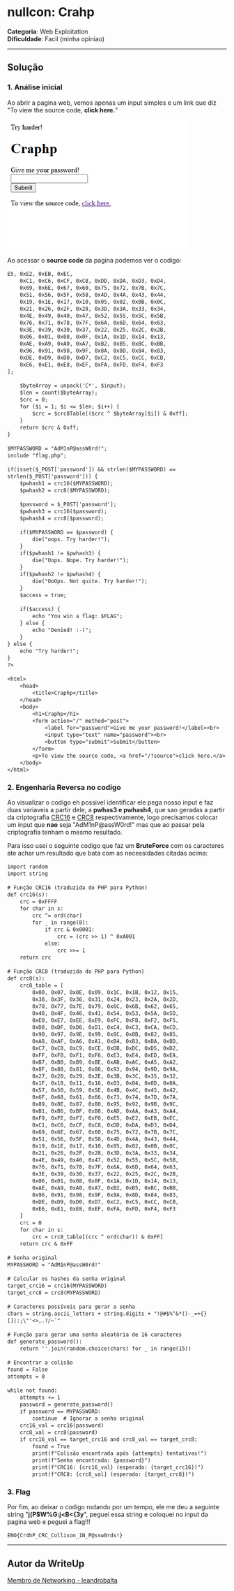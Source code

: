 # nullcon: Crahp

**Categoria**: Web Exploitation\
**Dificuldade**: Facil (minha opiniao)

---

## Solução

### 1. Análise inicial
Ao abrir a pagina web, vemos apenas um input simples e um link que diz "To view the source code, **click here.**"

![Imagem 1: pagina principal](./assets/page.png)

Ao acessar o **source code** da pagina podemos ver o codigo:

```
E5, 0xE2, 0xEB, 0xEC,
    0xC1, 0xC6, 0xCF, 0xC8, 0xDD, 0xDA, 0xD3, 0xD4,
    0x69, 0x6E, 0x67, 0x60, 0x75, 0x72, 0x7B, 0x7C,
    0x51, 0x56, 0x5F, 0x58, 0x4D, 0x4A, 0x43, 0x44,
    0x19, 0x1E, 0x17, 0x10, 0x05, 0x02, 0x0B, 0x0C,
    0x21, 0x26, 0x2F, 0x28, 0x3D, 0x3A, 0x33, 0x34,
    0x4E, 0x49, 0x40, 0x47, 0x52, 0x55, 0x5C, 0x5B,
    0x76, 0x71, 0x78, 0x7F, 0x6A, 0x6D, 0x64, 0x63,
    0x3E, 0x39, 0x30, 0x37, 0x22, 0x25, 0x2C, 0x2B,
    0x06, 0x01, 0x08, 0x0F, 0x1A, 0x1D, 0x14, 0x13,
    0xAE, 0xA9, 0xA0, 0xA7, 0xB2, 0xB5, 0xBC, 0xBB,
    0x96, 0x91, 0x98, 0x9F, 0x8A, 0x8D, 0x84, 0x83,
    0xDE, 0xD9, 0xD0, 0xD7, 0xC2, 0xC5, 0xCC, 0xCB,
    0xE6, 0xE1, 0xE8, 0xEF, 0xFA, 0xFD, 0xF4, 0xF3
];

    $byteArray = unpack('C*', $input);
    $len = count($byteArray);
    $crc = 0;
    for ($i = 1; $i <= $len; $i++) {
        $crc = $crc8Table[($crc ^ $byteArray[$i]) & 0xff];
    }
    return $crc & 0xff;
}

$MYPASSWORD = "AdM1nP@assW0rd!";
include "flag.php";

if(isset($_POST['password']) && strlen($MYPASSWORD) == strlen($_POST['password'])) {
    $pwhash1 = crc16($MYPASSWORD);
    $pwhash2 = crc8($MYPASSWORD);

    $password = $_POST['password'];
    $pwhash3 = crc16($password);
    $pwhash4 = crc8($password);

    if($MYPASSWORD == $password) {
        die("oops. Try harder!");
    }
    if($pwhash1 != $pwhash3) {
        die("Oops. Nope. Try harder!");
    }
    if($pwhash2 != $pwhash4) {
        die("OoOps. Not quite. Try harder!");
    }
    $access = true;
 
    if($access) {
        echo "You win a flag: $FLAG";
    } else {
        echo "Denied! :-(";
    }
} else {
    echo "Try harder!";
}
?>

<html>
    <head>
        <title>Craphp</title>
    </head>
    <body>
        <h1>Craphp</h1>
        <form action="/" method="post">
            <label for="password">Give me your password!</label><br>
            <input type="text" name="password"><br>
            <button type="submit">Submit</button>
        </form>
        <p>To view the source code, <a href="/?source">click here.</a>
    </body>
</html>
```

### 2. Engenharia Reversa no codigo

Ao visualizar o codigo eh possivel identificar ele pega nosso input e faz duas variaveis a partir dele, a  **pwhas3 e pwhash4**, que sao geradas a partir da criptografia [CRC16](https://fastercapital.com/content/All-You-Need-to-Know-About-CRC16--Detecting-Errors-in-Data-Transmission.html#:~:text=CRC16%20is%20a%20type%20of,a%20checksum%20to%20the%20packet.) e [CRC8](https://avrhelp.mcselec.com/index.html?crc8.html) respectivamente, logo precisamos colocar um input que **nao** seja "AdM1nP@assW0rd!" mas que ao passar pela criptografia tenham o mesmo resultado.

Para isso usei o seguinte codigo que faz um **BruteForce** com os caracteres ate achar um resultado que bata com as necessidades citadas acima:

```
import random
import string

# Função CRC16 (traduzida do PHP para Python)
def crc16(s):
    crc = 0xFFFF
    for char in s:
        crc ^= ord(char)
        for _ in range(8):
            if crc & 0x0001:
                crc = (crc >> 1) ^ 0xA001
            else:
                crc >>= 1
    return crc

# Função CRC8 (traduzida do PHP para Python)
def crc8(s):
    crc8_table = [
        0x00, 0x07, 0x0E, 0x09, 0x1C, 0x1B, 0x12, 0x15,
        0x38, 0x3F, 0x36, 0x31, 0x24, 0x23, 0x2A, 0x2D,
        0x70, 0x77, 0x7E, 0x79, 0x6C, 0x6B, 0x62, 0x65,
        0x48, 0x4F, 0x46, 0x41, 0x54, 0x53, 0x5A, 0x5D,
        0xE0, 0xE7, 0xEE, 0xE9, 0xFC, 0xFB, 0xF2, 0xF5,
        0xD8, 0xDF, 0xD6, 0xD1, 0xC4, 0xC3, 0xCA, 0xCD,
        0x90, 0x97, 0x9E, 0x99, 0x8C, 0x8B, 0x82, 0x85,
        0xA8, 0xAF, 0xA6, 0xA1, 0xB4, 0xB3, 0xBA, 0xBD,
        0xC7, 0xC0, 0xC9, 0xCE, 0xDB, 0xDC, 0xD5, 0xD2,
        0xFF, 0xF8, 0xF1, 0xF6, 0xE3, 0xE4, 0xED, 0xEA,
        0xB7, 0xB0, 0xB9, 0xBE, 0xAB, 0xAC, 0xA5, 0xA2,
        0x8F, 0x88, 0x81, 0x86, 0x93, 0x94, 0x9D, 0x9A,
        0x27, 0x20, 0x29, 0x2E, 0x3B, 0x3C, 0x35, 0x32,
        0x1F, 0x18, 0x11, 0x16, 0x03, 0x04, 0x0D, 0x0A,
        0x57, 0x50, 0x59, 0x5E, 0x4B, 0x4C, 0x45, 0x42,
        0x6F, 0x68, 0x61, 0x66, 0x73, 0x74, 0x7D, 0x7A,
        0x89, 0x8E, 0x87, 0x80, 0x95, 0x92, 0x9B, 0x9C,
        0xB1, 0xB6, 0xBF, 0xB8, 0xAD, 0xAA, 0xA3, 0xA4,
        0xF9, 0xFE, 0xF7, 0xF0, 0xE5, 0xE2, 0xEB, 0xEC,
        0xC1, 0xC6, 0xCF, 0xC8, 0xDD, 0xDA, 0xD3, 0xD4,
        0x69, 0x6E, 0x67, 0x60, 0x75, 0x72, 0x7B, 0x7C,
        0x51, 0x56, 0x5F, 0x58, 0x4D, 0x4A, 0x43, 0x44,
        0x19, 0x1E, 0x17, 0x10, 0x05, 0x02, 0x0B, 0x0C,
        0x21, 0x26, 0x2F, 0x28, 0x3D, 0x3A, 0x33, 0x34,
        0x4E, 0x49, 0x40, 0x47, 0x52, 0x55, 0x5C, 0x5B,
        0x76, 0x71, 0x78, 0x7F, 0x6A, 0x6D, 0x64, 0x63,
        0x3E, 0x39, 0x30, 0x37, 0x22, 0x25, 0x2C, 0x2B,
        0x06, 0x01, 0x08, 0x0F, 0x1A, 0x1D, 0x14, 0x13,
        0xAE, 0xA9, 0xA0, 0xA7, 0xB2, 0xB5, 0xBC, 0xBB,
        0x96, 0x91, 0x98, 0x9F, 0x8A, 0x8D, 0x84, 0x83,
        0xDE, 0xD9, 0xD0, 0xD7, 0xC2, 0xC5, 0xCC, 0xCB,
        0xE6, 0xE1, 0xE8, 0xEF, 0xFA, 0xFD, 0xF4, 0xF3
    ]
    crc = 0
    for char in s:
        crc = crc8_table[(crc ^ ord(char)) & 0xFF]
    return crc & 0xFF

# Senha original
MYPASSWORD = "AdM1nP@assW0rd!"

# Calcular os hashes da senha original
target_crc16 = crc16(MYPASSWORD)
target_crc8 = crc8(MYPASSWORD)

# Caracteres possíveis para gerar a senha
chars = string.ascii_letters + string.digits + "!@#$%^&*()-_=+{}[]|:;\"'<>,.?/~`"

# Função para gerar uma senha aleatória de 16 caracteres
def generate_password():
    return ''.join(random.choice(chars) for _ in range(15))

# Encontrar a colisão
found = False
attempts = 0

while not found:
    attempts += 1
    password = generate_password()
    if password == MYPASSWORD:
        continue  # Ignorar a senha original
    crc16_val = crc16(password)
    crc8_val = crc8(password)
    if crc16_val == target_crc16 and crc8_val == target_crc8:
        found = True
        print(f"Colisão encontrada após {attempts} tentativas!")
        print(f"Senha encontrada: {password}")
        print(f"CRC16: {crc16_val} (esperado: {target_crc16})")
        print(f"CRC8: {crc8_val} (esperado: {target_crc8})")
```


### 3. Flag

Por fim, ao deixar o codigo rodando por um tempo, ele me deu a seguinte string "**j(P$W%G:j<B<{3y**", peguei essa string e coloquei no input da pagina web e peguei a flag!!!

```
ENO{Cr4hP_CRC_Collison_1N_P@ssw0rds!}
```

---

## Autor da WriteUp

[Membro de Networking - leandrobalta](https://github.com/leandrobalta)